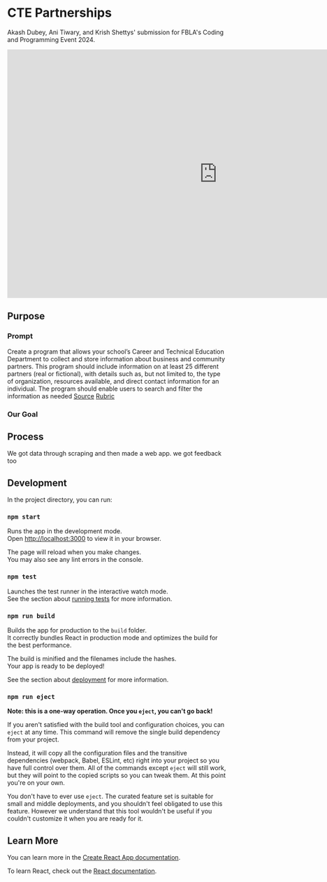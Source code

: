 # CTE Partnerships
Akash Dubey, Ani Tiwary, and Krish Shettys' submission for FBLA's Coding and Programming Event 2024.


<iframe src="https://docs.google.com/presentation/d/e/2PACX-1vQyGjxIbfpcXhkpV3CdHjKHUFyl8N2-Xh3qNkztsQbY3NRQcdwA_pgG3bgdzZwJlon9whl_ih9eXqXU/embed?start=true&loop=true&delayms=3000" frameborder="0" width="960" height="569" allowfullscreen="true" mozallowfullscreen="true" webkitallowfullscreen="true"></iframe>


## Purpose
### Prompt
Create a program that allows your school’s Career and Technical Education Department to collect and store information about business and community partners. This program should include information on at least 25 different partners (real or fictional), with details such as, but not limited to, the type of organization, resources available, and direct contact information for an individual. The program should enable users to search and filter the information as needed
[Source](https://connect.fbla.org/headquarters/files/High%20School%20Competitive%20Events%20Resources/Individual%20Guidelines/Presentation%20Events/Coding--Programming.pdf)
[Rubric](https://www.fbla.org/media/Coding-and-Programming-FBLA-Rating-Sheet-2.pdf)

### Our Goal

## Process
We got data through scraping and then made a web app. we got feedback too

## Development

In the project directory, you can run:

### `npm start`

Runs the app in the development mode.\
Open [http://localhost:3000](http://localhost:3000) to view it in your browser.

The page will reload when you make changes.\
You may also see any lint errors in the console.

### `npm test`

Launches the test runner in the interactive watch mode.\
See the section about [running tests](https://facebook.github.io/create-react-app/docs/running-tests) for more information.

### `npm run build`

Builds the app for production to the `build` folder.\
It correctly bundles React in production mode and optimizes the build for the best performance.

The build is minified and the filenames include the hashes.\
Your app is ready to be deployed!

See the section about [deployment](https://facebook.github.io/create-react-app/docs/deployment) for more information.

### `npm run eject`

**Note: this is a one-way operation. Once you `eject`, you can't go back!**

If you aren't satisfied with the build tool and configuration choices, you can `eject` at any time. This command will remove the single build dependency from your project.

Instead, it will copy all the configuration files and the transitive dependencies (webpack, Babel, ESLint, etc) right into your project so you have full control over them. All of the commands except `eject` will still work, but they will point to the copied scripts so you can tweak them. At this point you're on your own.

You don't have to ever use `eject`. The curated feature set is suitable for small and middle deployments, and you shouldn't feel obligated to use this feature. However we understand that this tool wouldn't be useful if you couldn't customize it when you are ready for it.

## Learn More

You can learn more in the [Create React App documentation](https://facebook.github.io/create-react-app/docs/getting-started).

To learn React, check out the [React documentation](https://reactjs.org/).
